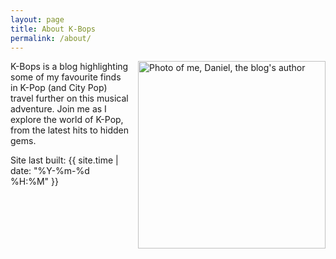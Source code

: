 ```yaml
---
layout: page
title: About K-Bops
permalink: /about/
---
```

<style>
@media (max-width: 600px) {
  .about-img {
    float: none !important;
    display: block;
    margin: 0 auto 1em auto !important;
  }
}
</style>
<img src="{{ '/assets/images/Daniel.jpg' | relative_url }}" alt="Photo of me, Daniel, the blog's author" class="about-img" style="width:300px; height:auto; float: right; margin: 0 0 1em 1em;">
K-Bops is a blog highlighting some of my favourite finds in K-Pop (and City Pop) travel further on this musical adventure. Join me as I explore the world of K-Pop, from the latest hits to hidden gems.

Site last built: {{ site.time | date: "%Y-%m-%d %H:%M" }}